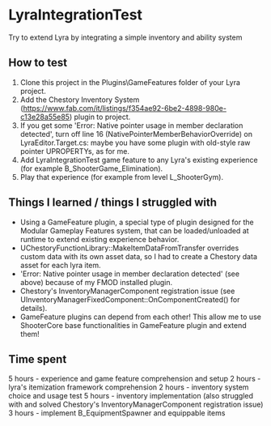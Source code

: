 # LyraIntegrationTest
Try to extend Lyra by integrating a simple inventory and ability system

## How to test
1. Clone this project in the Plugins\GameFeatures folder of your Lyra project.
2. Add the Chestory Inventory System (https://www.fab.com/it/listings/f354ae92-6be2-4898-980e-c13e28a55e85) plugin to project.
3. If you get some 'Error: Native pointer usage in member declaration detected', turn off line 16 (NativePointerMemberBehaviorOverride) on LyraEditor.Target.cs: maybe you have some plugin with old-style raw pointer UPROPERTYs, as for me.
4. Add LyraIntegrationTest game feature to any Lyra's existing experience (for example B_ShooterGame_Elimination).
5. Play that experience (for example from level L_ShooterGym).

## Things I learned / things I struggled with
- Using a GameFeature plugin, a special type of plugin designed for the Modular Gameplay Features system, that can be loaded/unloaded at runtime to extend existing experience behavior.
- UChestoryFunctionLibrary::MakeItemDataFromTransfer overrides custom data with its own asset data, so I had to create a Chestory data asset for each lyra item.
- 'Error: Native pointer usage in member declaration detected' (see above) because of my FMOD installed plugin.
- Chestory's InventoryManagerComponent registration issue (see UInventoryManagerFixedComponent::OnComponentCreated() for details).
- GameFeature plugins can depend from each other! This allow me to use ShooterCore base functionalities in GameFeature plugin and extend them!

## Time spent
5 hours - experience and game feature comprehension and setup
2 hours - lyra's itemization framework comprehension
2 hours - inventory system choice and usage test
5 hours - inventory implementation (also struggled with and solved Chestory's InventoryManagerComponent registration issue)
3 hours - implement B_EquipmentSpawner and equippable items

